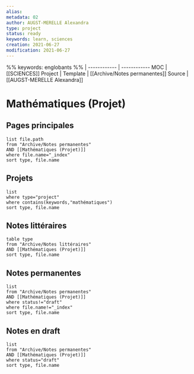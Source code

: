 ```yaml
---
alias:
metadata: 02
author: AUGST-MERELLE Alexandra
type: project
status: ready
keywords: learn, sciences
creation: 2021-06-27
modification: 2021-06-27
---
```

%%
keywords: englobants
%%
 | 
------------ | ------------
MOC | [[SCIENCES]]
Project |
Template | [[Archive/Notes permanentes]]
Source | [[AUGST-MERELLE Alexandra]]
# Mathématiques (Projet)
## Pages principales
```dataview
list file.path
from "Archive/Notes permanentes"
AND [[Mathématiques (Projet)]]
where file.name="_index"
sort type, file.name
```
## Projets
```dataview
list
where type="project"
where contains(keywords,"mathématiques")
sort type, file.name
```
## Notes littéraires
```dataview
table type
from "Archive/Notes littéraires"
AND [[Mathématiques (Projet)]]
sort type, file.name
```
## Notes permanentes
```dataview
list
from "Archive/Notes permanentes"
AND [[Mathématiques (Projet)]]
where status!="draft"
where file.name!="_index"
sort type, file.name
```
## Notes en draft
```dataview
list
from "Archive/Notes permanentes"
AND [[Mathématiques (Projet)]]
where status="draft"
sort type, file.name
```